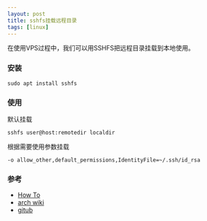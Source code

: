 ```yaml
---
layout: post
title: sshfs挂载远程目录
tags: [linux]
---
```


在使用VPS过程中，我们可以用SSHFS把远程目录挂载到本地使用。
### 安装
```shell
sudo apt install sshfs
```
### 使用
默认挂载
```shell
sshfs user@host:remotedir localdir
```
根据需要使用参数挂载
```shell
-o allow_other,default_permissions,IdentityFile=~/.ssh/id_rsa
```
### 参考
- [How To](https://www.digitalocean.com/community/tutorials/how-to-use-sshfs-to-mount-remote-file-systems-over-ssh)
- [arch wiki](https://wiki.archlinux.org/index.php/SSHFS)
- [gitub](https://github.com/libfuse/sshfs)
